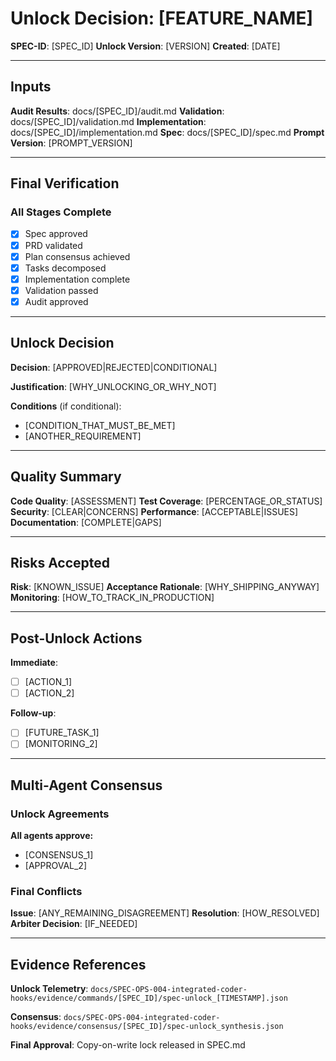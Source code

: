 # Unlock Decision: [FEATURE_NAME]

**SPEC-ID**: [SPEC_ID]
**Unlock Version**: [VERSION]
**Created**: [DATE]

---

## Inputs

**Audit Results**: docs/[SPEC_ID]/audit.md
**Validation**: docs/[SPEC_ID]/validation.md
**Implementation**: docs/[SPEC_ID]/implementation.md
**Spec**: docs/[SPEC_ID]/spec.md
**Prompt Version**: [PROMPT_VERSION]

---

## Final Verification

### All Stages Complete

- [x] Spec approved
- [x] PRD validated
- [x] Plan consensus achieved
- [x] Tasks decomposed
- [x] Implementation complete
- [x] Validation passed
- [x] Audit approved

---

## Unlock Decision

**Decision**: [APPROVED|REJECTED|CONDITIONAL]

**Justification**: [WHY_UNLOCKING_OR_WHY_NOT]

**Conditions** (if conditional):
- [CONDITION_THAT_MUST_BE_MET]
- [ANOTHER_REQUIREMENT]

---

## Quality Summary

**Code Quality**: [ASSESSMENT]
**Test Coverage**: [PERCENTAGE_OR_STATUS]
**Security**: [CLEAR|CONCERNS]
**Performance**: [ACCEPTABLE|ISSUES]
**Documentation**: [COMPLETE|GAPS]

---

## Risks Accepted

**Risk**: [KNOWN_ISSUE]
**Acceptance Rationale**: [WHY_SHIPPING_ANYWAY]
**Monitoring**: [HOW_TO_TRACK_IN_PRODUCTION]

---

## Post-Unlock Actions

**Immediate**:
- [ ] [ACTION_1]
- [ ] [ACTION_2]

**Follow-up**:
- [ ] [FUTURE_TASK_1]
- [ ] [MONITORING_2]

---

## Multi-Agent Consensus

### Unlock Agreements

**All agents approve:**
- [CONSENSUS_1]
- [APPROVAL_2]

### Final Conflicts

**Issue**: [ANY_REMAINING_DISAGREEMENT]
**Resolution**: [HOW_RESOLVED]
**Arbiter Decision**: [IF_NEEDED]

---

## Evidence References

**Unlock Telemetry**: `docs/SPEC-OPS-004-integrated-coder-hooks/evidence/commands/[SPEC_ID]/spec-unlock_[TIMESTAMP].json`

**Consensus**: `docs/SPEC-OPS-004-integrated-coder-hooks/evidence/consensus/[SPEC_ID]/spec-unlock_synthesis.json`

**Final Approval**: Copy-on-write lock released in SPEC.md
